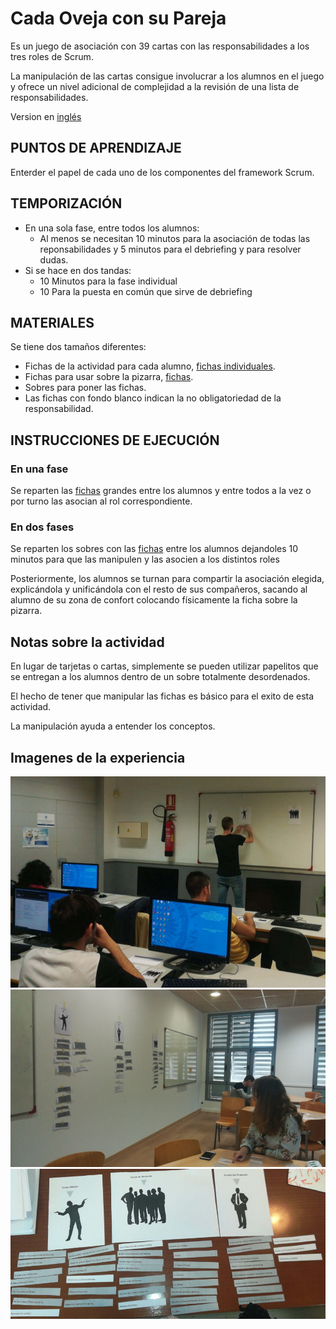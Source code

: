 <link rel="stylesheet" type="text/css" href= "../estilo.css" media="screen" />

# Cada Oveja con su Pareja
Es un juego de asociación con 39 cartas con las responsabilidades a los tres roles de Scrum.

La manipulación de las cartas consigue involucrar a los alumnos en el juego y ofrece un nivel adicional de complejidad a la revisión de una lista de responsabilidades.

Version en [inglés](https://www.tastycupcakes.org/2014/01/scrum-roles-and-responsibilities-game/)

## PUNTOS DE APRENDIZAJE
Enterder el papel de cada uno de los componentes del framework Scrum.

## TEMPORIZACIÓN
*   En una sola fase, entre todos los alumnos:
    *   Al menos se necesitan 10 minutos para la asociación de todas las reponsabilidades y 5 minutos para el debriefing y para resolver dudas.
*   Si se hace en dos tandas:
    *   10 Minutos para la fase individual
    *   10 Para la puesta en común que sirve de debriefing

## MATERIALES
Se tiene dos tamaños diferentes:
*   Fichas de la actividad para cada alumno, [fichas individuales](fichas.pdf).
*   Fichas para usar sobre la pizarra, [fichas](grande.pdf).
*   Sobres para poner las fichas.
*   Las fichas con fondo blanco indican la no obligatoriedad de la responsabilidad.

## INSTRUCCIONES DE EJECUCIÓN

### En una fase
Se reparten las [fichas](grande.pdf) grandes entre los alumnos y entre todos a la vez o por turno las asocian al rol correspondiente.

### En dos fases

Se reparten los sobres con las [fichas](fichas.pdf) entre los alumnos dejandoles 10 minutos para que las manipulen y las asocien a los distintos roles

Posteriormente, los alumnos se turnan para compartir la asociación elegida, explicándola y unificándola con el resto de sus compañeros, sacando al alumno de su zona de confort colocando físicamente la ficha sobre la pizarra.


## Notas sobre la actividad

En lugar de tarjetas o cartas, simplemente se pueden utilizar papelitos que se entregan a los alumnos dentro de un sobre totalmente desordenados.

El hecho de tener que manipular las fichas es básico para el exito de esta actividad.

La manipulación ayuda a entender los conceptos.



## Imagenes de la experiencia

![Foto 1](f1.png)
![Foto 2](f2.png)
![Solucion](sol1.png)
